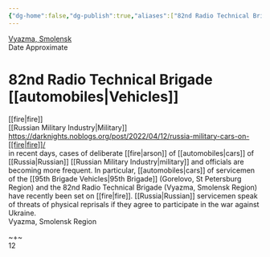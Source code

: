 ```yaml
---
{"dg-home":false,"dg-publish":true,"aliases":["82nd Radio Technical Brigade [[automobiles|Vehicles]]","82nd brigade, 82nd radio, 82nd technical,"],"location":"55.1975149,34.3176239","title":"82nd Radio Technical Brigade [[automobiles|Vehicles]]","tag":"Fire, Military","date":"2022-04-10","locations":"Vyazma, Smolensk geo:55.1835215,34.33816673607038","linter-yaml-title-alias":"82nd Radio Technical Brigade [[automobiles|Vehicles]]","permalink":"/82nd-radio-technical-brigade-vehicles/","dgHomeLink":true,"dgPassFrontmatter":true}
---
```



[Vyazma, Smolensk](geo:55.1835215,34.33816673607038)  
Date Approximate

# 82nd Radio Technical Brigade [[automobiles|Vehicles]]

[[fire|fire]]  
[[Russian Military Industry|Military]]  
https://darknights.noblogs.org/post/2022/04/12/russia-military-cars-on-[[fire|fire]]/  
in recent days, cases of deliberate [[fire|arson]] of [[automobiles|cars]] of [[Russia|Russian]] [[Russian Military Industry|military]] and officials are becoming more frequent. In particular, [[automobiles|cars]] of servicemen of the [[95th Brigade Vehicles|95th Brigade]] (Gorelovo, St Petersburg Region) and the 82nd Radio Technical Brigade (Vyazma, Smolensk Region) have recently been set on [[fire|fire]]. [[Russia|Russian]] servicemen speak of threats of physical reprisals if they agree to participate in the war against Ukraine.  
Vyazma, Smolensk Region

~+~  
12
